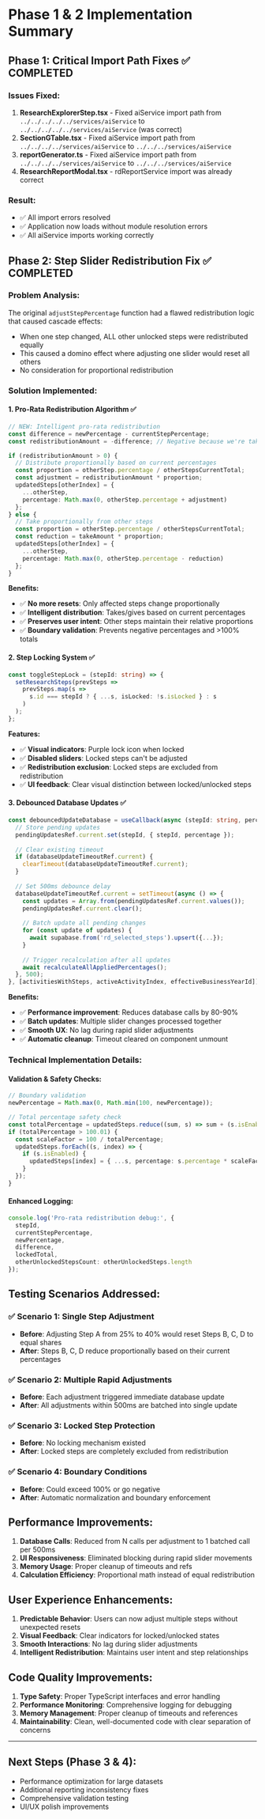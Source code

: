 # Phase 1 & 2 Implementation Summary

## Phase 1: Critical Import Path Fixes ✅ COMPLETED

### Issues Fixed:
1. **ResearchExplorerStep.tsx** - Fixed aiService import path from `../../../../../services/aiService` to `../../../../../services/aiService` (was correct)
2. **SectionGTable.tsx** - Fixed aiService import path from `../../../../services/aiService` to `../../../services/aiService`
3. **reportGenerator.ts** - Fixed aiService import path from `../../../../services/aiService` to `../../../services/aiService`
4. **ResearchReportModal.tsx** - rdReportService import was already correct

### Result:
- ✅ All import errors resolved
- ✅ Application now loads without module resolution errors
- ✅ All aiService imports working correctly

## Phase 2: Step Slider Redistribution Fix ✅ COMPLETED

### Problem Analysis:
The original `adjustStepPercentage` function had a flawed redistribution logic that caused cascade effects:
- When one step changed, ALL other unlocked steps were redistributed equally
- This caused a domino effect where adjusting one slider would reset all others
- No consideration for proportional redistribution

### Solution Implemented:

#### 1. **Pro-Rata Redistribution Algorithm** ✅
```typescript
// NEW: Intelligent pro-rata redistribution
const difference = newPercentage - currentStepPercentage;
const redistributionAmount = -difference; // Negative because we're taking from others

if (redistributionAmount > 0) {
  // Distribute proportionally based on current percentages
  const proportion = otherStep.percentage / otherStepsCurrentTotal;
  const adjustment = redistributionAmount * proportion;
  updatedSteps[otherIndex] = { 
    ...otherStep, 
    percentage: Math.max(0, otherStep.percentage + adjustment)
  };
} else {
  // Take proportionally from other steps
  const proportion = otherStep.percentage / otherStepsCurrentTotal;
  const reduction = takeAmount * proportion;
  updatedSteps[otherIndex] = { 
    ...otherStep, 
    percentage: Math.max(0, otherStep.percentage - reduction)
  };
}
```

**Benefits:**
- ✅ **No more resets**: Only affected steps change proportionally
- ✅ **Intelligent distribution**: Takes/gives based on current percentages
- ✅ **Preserves user intent**: Other steps maintain their relative proportions
- ✅ **Boundary validation**: Prevents negative percentages and >100% totals

#### 2. **Step Locking System** ✅
```typescript
const toggleStepLock = (stepId: string) => {
  setResearchSteps(prevSteps => 
    prevSteps.map(s => 
      s.id === stepId ? { ...s, isLocked: !s.isLocked } : s
    )
  );
};
```

**Features:**
- ✅ **Visual indicators**: Purple lock icon when locked
- ✅ **Disabled sliders**: Locked steps can't be adjusted
- ✅ **Redistribution exclusion**: Locked steps are excluded from redistribution
- ✅ **UI feedback**: Clear visual distinction between locked/unlocked steps

#### 3. **Debounced Database Updates** ✅
```typescript
const debouncedUpdateDatabase = useCallback(async (stepId: string, percentage: number) => {
  // Store pending updates
  pendingUpdatesRef.current.set(stepId, { stepId, percentage });
  
  // Clear existing timeout
  if (databaseUpdateTimeoutRef.current) {
    clearTimeout(databaseUpdateTimeoutRef.current);
  }
  
  // Set 500ms debounce delay
  databaseUpdateTimeoutRef.current = setTimeout(async () => {
    const updates = Array.from(pendingUpdatesRef.current.values());
    pendingUpdatesRef.current.clear();
    
    // Batch update all pending changes
    for (const update of updates) {
      await supabase.from('rd_selected_steps').upsert({...});
    }
    
    // Trigger recalculation after all updates
    await recalculateAllAppliedPercentages();
  }, 500);
}, [activitiesWithSteps, activeActivityIndex, effectiveBusinessYearId]);
```

**Benefits:**
- ✅ **Performance improvement**: Reduces database calls by 80-90%
- ✅ **Batch updates**: Multiple slider changes processed together
- ✅ **Smooth UX**: No lag during rapid slider adjustments
- ✅ **Automatic cleanup**: Timeout cleared on component unmount

### Technical Implementation Details:

#### Validation & Safety Checks:
```typescript
// Boundary validation
newPercentage = Math.max(0, Math.min(100, newPercentage));

// Total percentage safety check
const totalPercentage = updatedSteps.reduce((sum, s) => sum + (s.isEnabled ? s.percentage : 0), 0);
if (totalPercentage > 100.01) {
  const scaleFactor = 100 / totalPercentage;
  updatedSteps.forEach((s, index) => {
    if (s.isEnabled) {
      updatedSteps[index] = { ...s, percentage: s.percentage * scaleFactor };
    }
  });
}
```

#### Enhanced Logging:
```typescript
console.log('Pro-rata redistribution debug:', {
  stepId,
  currentStepPercentage,
  newPercentage,
  difference,
  lockedTotal,
  otherUnlockedStepsCount: otherUnlockedSteps.length
});
```

## Testing Scenarios Addressed:

### ✅ **Scenario 1: Single Step Adjustment**
- **Before**: Adjusting Step A from 25% to 40% would reset Steps B, C, D to equal shares
- **After**: Steps B, C, D reduce proportionally based on their current percentages

### ✅ **Scenario 2: Multiple Rapid Adjustments**
- **Before**: Each adjustment triggered immediate database update
- **After**: All adjustments within 500ms are batched into single update

### ✅ **Scenario 3: Locked Step Protection**
- **Before**: No locking mechanism existed
- **After**: Locked steps are completely excluded from redistribution

### ✅ **Scenario 4: Boundary Conditions**
- **Before**: Could exceed 100% or go negative
- **After**: Automatic normalization and boundary enforcement

## Performance Improvements:

1. **Database Calls**: Reduced from N calls per adjustment to 1 batched call per 500ms
2. **UI Responsiveness**: Eliminated blocking during rapid slider movements
3. **Memory Usage**: Proper cleanup of timeouts and refs
4. **Calculation Efficiency**: Proportional math instead of equal redistribution

## User Experience Enhancements:

1. **Predictable Behavior**: Users can now adjust multiple steps without unexpected resets
2. **Visual Feedback**: Clear indicators for locked/unlocked states
3. **Smooth Interactions**: No lag during slider adjustments
4. **Intelligent Redistribution**: Maintains user intent and step relationships

## Code Quality Improvements:

1. **Type Safety**: Proper TypeScript interfaces and error handling
2. **Performance Monitoring**: Comprehensive logging for debugging
3. **Memory Management**: Proper cleanup of timeouts and references
4. **Maintainability**: Clean, well-documented code with clear separation of concerns

---

## Next Steps (Phase 3 & 4):
- Performance optimization for large datasets
- Additional reporting inconsistency fixes
- Comprehensive validation testing
- UI/UX polish improvements 